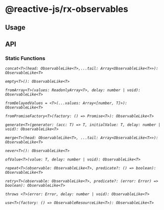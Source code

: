 # @reactive-js/rx-observables

## Usage

## API

### Static Functions

*`concat<T>(head: ObservableLike<T>,...tail: Array<ObservableLike<T>>): ObservableLike<T>`*

*`empty<T>(): ObservableLike<T>`*

*`fromArray<T>(values: ReadonlyArray<T>, delay: number | void): ObservableLike<T>`*

*`fromDelayedValues = <T>(...values: Array<[number, T]>): ObservableLike<T>`*

*`fromPromiseFactory<T>(factory: () => Promise<T>): ObservableLike<T>`*

*`generate<T>(generator: (acc: T) => T, initialValue: T, delay: number | void): ObservableLike<T>`*

*`merge<T>(head: ObservableLike<T>, ...tail: Array<ObservableLike<T>>): ObservableLike<T>`*

*`never<T>(): ObservableLike<T>`*

*`ofValue<T>(value: T, delay: number | void): ObservableLike<T>`*

*`repeat<T>(observable: ObservableLike<T>, predicate?: () => boolean): ObservableLike<T>`*

*`retry<T>(observable: ObservableLike<T>, predicate?: (error: Error) => boolean): ObservableLike<T>`*

*`throws <T>(error: Error, delay: number | void): ObservableLike<T>`*

*`use<T>(factory: () => ObservableResourceLike<T>): ObservableLike<T>`*

